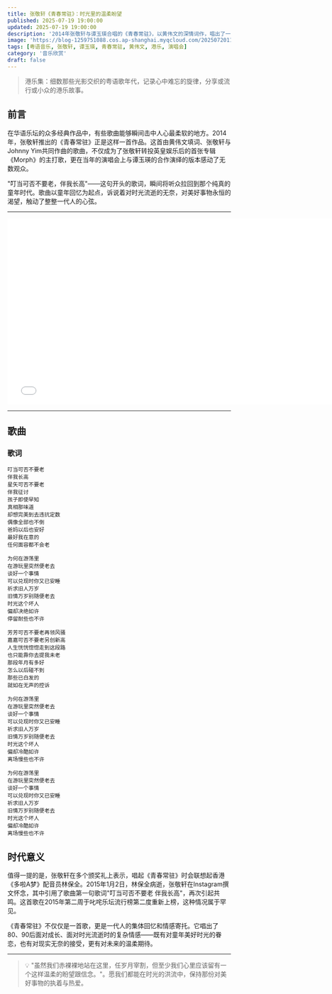 ```yaml
---
title: 张敬轩《青春常驻》：时光里的温柔盼望
published: 2025-07-19 19:00:00
updated: 2025-07-19 19:00:00
description: '2014年张敬轩与谭玉瑛合唱的《青春常驻》，以黄伟文的深情词作，唱出了一代人对时光流逝的无奈与对美好事物永恒的渴望'
image: 'https://blog-1259751088.cos.ap-shanghai.myqcloud.com/20250720111613375.png?imageSlim'
tags: [粤语音乐, 张敬轩, 谭玉瑛, 青春常驻, 黄伟文, 港乐, 演唱会]
category: '音乐欣赏'
draft: false
---
```


> 港乐集：细数那些光影交织的粤语歌年代，记录心中难忘的旋律，分享或流行或小众的港乐故事。

## 前言

在华语乐坛的众多经典作品中，有些歌曲能够瞬间击中人心最柔软的地方。2014年，张敬轩推出的《青春常驻》正是这样一首作品。这首由黄伟文填词、张敬轩与Johnny Yim共同作曲的歌曲，不仅成为了张敬轩转投英皇娱乐后的首张专辑《Morph》的主打歌，更在当年的演唱会上与谭玉瑛的合作演绎的版本感动了无数观众。

"叮当可否不要老，伴我长高"——这句开头的歌词，瞬间将听众拉回到那个纯真的童年时代。歌曲以童年回忆为起点，诉说着对时光流逝的无奈，对美好事物永恒的渴望，触动了整整一代人的心弦。

---

<iframe width="750" height="420" src="//player.bilibili.com/player.html?isOutside=true&aid=6250477&bvid=BV1Gs411r7Zp&cid=10154242&p=1&autoplay=0" scrolling="no" border="0" frameborder="no" framespacing="0" allowfullscreen="true"></iframe>

---


## 歌曲

### 歌词

```
叮当可否不要老
伴我长高
星矢可否不要老
伴我征讨
孩子即使早知
真相那味道
却想完美到去违抗定数
偶像全部也不倒
爸妈以后也安好
最好我在意的
任何面容都不会老

为何在游荡里
在游玩里突然便老去
谈好一个事情
可以兑现时你又已安睡
祈求旧人万岁
旧情万岁别随便老去
时光这个坏人
偏却决绝如许
停留耐些也不许

芳芳可否不要老再领风骚
嘉嘉可否不要老另创新高
人生恍恍惚惚走到这段路
也只能靠你去提我未老
那段年月有多好
怎么以后碰不到
那些已白发的
就如在无声的控诉

为何在游荡里
在游玩里突然便老去
谈好一个事情
可以兑现时你又已安睡
祈求旧人万岁
旧情万岁别随便老去
时光这个坏人
偏却冷酷如许
离场慢些也不许

为何在游荡里
在游玩里突然便老去
谈好一个事情
可以兑现时你又已安睡
祈求旧人万岁
旧情万岁别随便老去
时光这个坏人
偏却冷酷如许
离场慢些也不许
```

## 时代意义

值得一提的是，张敬轩在多个颁奖礼上表示，唱起《青春常驻》时会联想起香港《多啦A梦》配音员林保全。2015年1月2日，林保全病逝，张敬轩在Instagram撰文怀念，其中引用了歌曲第一句歌词"叮当可否不要老 伴我长高"，再次引起共鸣。这首歌在2015年第二周于叱咤乐坛流行榜第二度重新上榜，这种情况属于罕见。

《青春常驻》不仅仅是一首歌，更是一代人的集体回忆和情感寄托。它唱出了80、90后面对成长、面对时光流逝时的复杂情感——既有对童年美好时光的眷恋，也有对现实无奈的接受，更有对未来的温柔期待。

---

> 💡 "虽然我们赤裸裸地站在这里，任岁月宰割，但至少我们心里应该留有一个这样温柔的盼望跟信念。"。愿我们都能在时光的洪流中，保持那份对美好事物的执着与热爱。